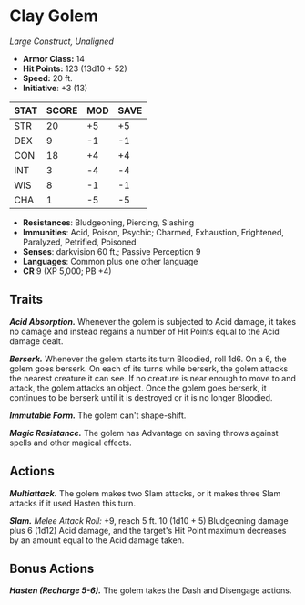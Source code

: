 # Clay Golem

*Large Construct, Unaligned*

- **Armor Class:** 14
- **Hit Points:** 123 (13d10 + 52)
- **Speed:** 20 ft.
- **Initiative**: +3 (13)

|STAT|SCORE|MOD|SAVE|
| --- | --- | --- | ---- |
| STR | 20 | +5 | +5 |
| DEX | 9 | -1 | -1 |
| CON | 18 | +4 | +4 |
| INT | 3 | -4 | -4 |
| WIS | 8 | -1 | -1 |
| CHA | 1 | -5 | -5 |

- **Resistances**: Bludgeoning, Piercing, Slashing
- **Immunities**: Acid, Poison, Psychic; Charmed, Exhaustion, Frightened, Paralyzed, Petrified, Poisoned
- **Senses**: darkvision 60 ft.; Passive Perception 9
- **Languages**: Common plus one other language
- **CR** 9 (XP 5,000; PB +4)

## Traits

***Acid Absorption.*** Whenever the golem is subjected to Acid damage, it takes no damage and instead regains a number of Hit Points equal to the Acid damage dealt.

***Berserk.*** Whenever the golem starts its turn Bloodied, roll 1d6. On a 6, the golem goes berserk. On each of its turns while berserk, the golem attacks the nearest creature it can see. If no creature is near enough to move to and attack, the golem attacks an object. Once the golem goes berserk, it continues to be berserk until it is destroyed or it is no longer Bloodied.

***Immutable Form.*** The golem can't shape-shift.

***Magic Resistance.*** The golem has Advantage on saving throws against spells and other magical effects.


## Actions

***Multiattack.*** The golem makes two Slam attacks, or it makes three Slam attacks if it used Hasten this turn.

***Slam.*** *Melee Attack Roll:* +9, reach 5 ft. 10 (1d10 + 5) Bludgeoning damage plus 6 (1d12) Acid damage, and the target's Hit Point maximum decreases by an amount equal to the Acid damage taken.


## Bonus Actions

***Hasten (Recharge 5-6).*** The golem takes the Dash and Disengage actions.

